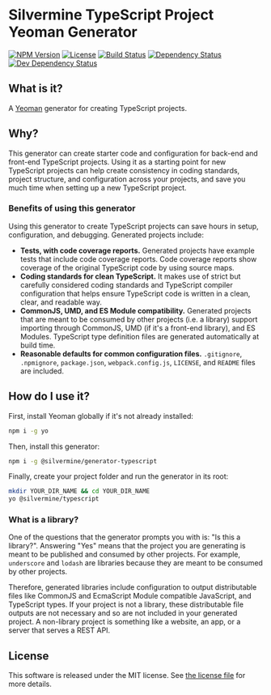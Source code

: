 # Silvermine TypeScript Project Yeoman Generator

[![NPM Version](https://img.shields.io/npm/v/@silvermine/generator-typescript.svg)](https://travis-ci.com/silvermine/generator-typescript)
[![License](https://img.shields.io/github/license/silvermine/generator-typescript.svg)](./LICENSE)
[![Build Status](https://travis-ci.com/silvermine/generator-typescript.svg?branch=master)](https://travis-ci.com/silvermine/generator-typescript)
[![Dependency Status](https://david-dm.org/silvermine/generator-typescript.svg)](https://david-dm.org/silvermine/generator-typescript)
[![Dev Dependency Status](https://david-dm.org/silvermine/generator-typescript/dev-status.svg)](https://david-dm.org/silvermine/generator-typescript#info=devDependencies&view=table)

## What is it?

A [Yeoman](http://yeoman.io) generator for creating TypeScript projects.

## Why?

This generator can create starter code and configuration for back-end and front-end
TypeScript projects. Using it as a starting point for new TypeScript projects can help
create consistency in coding standards, project structure, and configuration across your
projects, and save you much time when setting up a new TypeScript project.

### Benefits of using this generator

Using this generator to create TypeScript projects can save hours in setup, configuration,
and debugging. Generated projects include:

   * **Tests, with code coverage reports.** Generated projects have example tests that
     include code coverage reports. Code coverage reports show coverage of the original
     TypeScript code by using source maps.
   * **Coding standards for clean TypeScript.** It makes use of strict but carefully
     considered coding standards and TypeScript compiler configuration that helps ensure
     TypeScript code is written in a clean, clear, and readable way.
   * **CommonJS, UMD, and ES Module compatibility.** Generated projects that are meant to
     be consumed by other projects (i.e. a library) support importing through CommonJS,
     UMD (if it's a front-end library), and ES Modules. TypeScript type definition files
     are generated automatically at build time.
   * **Reasonable defaults for common configuration files.** `.gitignore`, `.npmignore`,
     `package.json`, `webpack.config.js`, `LICENSE`, and `README` files are included.

## How do I use it?

First, install Yeoman globally if it's not already installed:

```bash
npm i -g yo
```

Then, install this generator:

```bash
npm i -g @silvermine/generator-typescript
```

Finally, create your project folder and run the generator in its root:

```bash
mkdir YOUR_DIR_NAME && cd YOUR_DIR_NAME
yo @silvermine/typescript
```

### What is a library?

One of the questions that the generator prompts you with is: "Is this a library?".
Answering "Yes" means that the project you are generating is meant to be published and
consumed by other projects. For example, `underscore` and `lodash` are libraries because
they are meant to be consumed by other projects.

Therefore, generated libraries include configuration to output distributable files like
CommonJS and EcmaScript Module compatible JavaScript, and TypeScript types. If your
project is not a library, these distributable file outputs are not necessary and so are
not included in your generated project. A non-library project is something like a website,
an app, or a server that serves a REST API.

## License

This software is released under the MIT license. See [the license
file](LICENSE) for more details.
